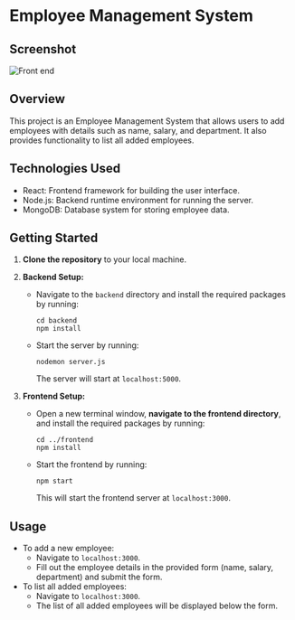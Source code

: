 # Employee Management System

## Screenshot
![Front end](Employee.jpg)


## Overview
This project is an Employee Management System that allows users to add employees with details such as name, salary, and department. It also provides functionality to list all added employees.

## Technologies Used
- React: Frontend framework for building the user interface.
- Node.js: Backend runtime environment for running the server.
- MongoDB: Database system for storing employee data.

## Getting Started
1. **Clone the repository** to your local machine.

2. **Backend Setup:**
   - Navigate to the `backend` directory and install the required packages by running:
     ```
     cd backend
     npm install
     ```
   - Start the server by running:
     ```
     nodemon server.js
     ```
     The server will start at `localhost:5000`.

3. **Frontend Setup:**
   - Open a new terminal window, **navigate to the frontend directory**, and install the required packages by running:
     ```
     cd ../frontend
     npm install
     ```
   - Start the frontend by running:
     ```
     npm start
     ```
     This will start the frontend server at `localhost:3000`.

## Usage
- To add a new employee:
  - Navigate to `localhost:3000`.
  - Fill out the employee details in the provided form (name, salary, department) and submit the form.
- To list all added employees:
  - Navigate to `localhost:3000`.
  - The list of all added employees will be displayed below the form.

